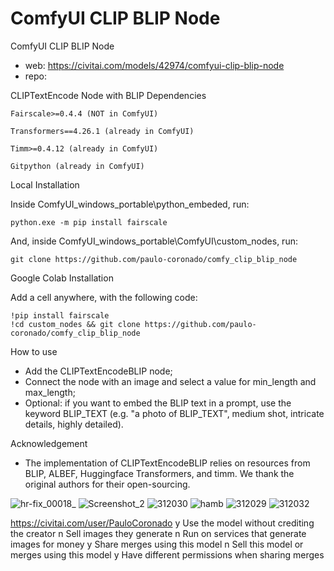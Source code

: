ComfyUI CLIP BLIP Node
========================
ComfyUI CLIP BLIP Node
* web: https://civitai.com/models/42974/comfyui-clip-blip-node
* repo: 

CLIPTextEncode Node with BLIP
Dependencies

    Fairscale>=0.4.4 (NOT in ComfyUI)

    Transformers==4.26.1 (already in ComfyUI)

    Timm>=0.4.12 (already in ComfyUI)

    Gitpython (already in ComfyUI)

Local Installation

Inside ComfyUI_windows_portable\python_embeded, run:

    python.exe -m pip install fairscale

And, inside ComfyUI_windows_portable\ComfyUI\custom_nodes\, run:

    git clone https://github.com/paulo-coronado/comfy_clip_blip_node

Google Colab Installation

Add a cell anywhere, with the following code:

    !pip install fairscale
    !cd custom_nodes && git clone https://github.com/paulo-coronado/comfy_clip_blip_node

How to use

* Add the CLIPTextEncodeBLIP node;
* Connect the node with an image and select a value for min_length and max_length;
* Optional: if you want to embed the BLIP text in a prompt, use the keyword BLIP_TEXT (e.g. "a photo of BLIP_TEXT", medium shot, intricate details, highly detailed).

Acknowledgement
* The implementation of CLIPTextEncodeBLIP relies on resources from BLIP, ALBEF, Huggingface Transformers, and timm. We thank the original authors for their open-sourcing.

![hr-fix_00018_](../media/hr-fix_00018_.png)
![Screenshot_2](../media/Screenshot_2.png)
![312030](../media/312030.png)
![hamb](../media/hamb.png)
![312029](../media/312029.png)
![312032](../media/312032.png)

https://civitai.com/user/PauloCoronado
y Use the model without crediting the creator
n Sell images they generate
n Run on services that generate images for money
y Share merges using this model
n Sell this model or merges using this model
y Have different permissions when sharing merges
